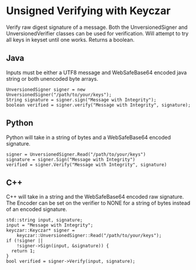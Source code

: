 # Unsigned Verifying with Keyczar #
Verify raw digest signature of a message. Both the UnversionedSigner and UnversionedVerifier classes can be used for verification. Will attempt to try all keys in keyset until one works. Returns a boolean.
## Java ##
Inputs must be either a UTF8 message and WebSafeBase64 encoded java string or both unencoded byte arrays.
```
UnversionedSigner signer = new UnversionedSigner("/path/to/your/keys");
String signature = signer.sign("Message with Integrity");
boolean verified = signer.verify("Message with Integrity", signature);
```

## Python ##
Python will take in a string of bytes and a WebSafeBase64 encoded signature.
```
signer = UnversionedSigner.Read("/path/to/your/keys")
signature = signer.Sign("Message with Integrity")
verified = signer.Verify("Message with Integrity", signature)
```

## C++ ##
C++ will take in a string and the WebSafeBase64 encoded raw signature. The Encoder can be set on the verifier to NONE for a string of bytes instead of an encoded signature.
```
std::string input, signature;
input = "Message with Integrity";
keyczar::Keyczar* signer =
    keyczar::UnversionedSigner::Read("/path/to/your/keys");
if (!signer ||
    !signer->Sign(input, &signature)) {
  return 1;
}
bool verified = signer->Verify(input, signature);
```